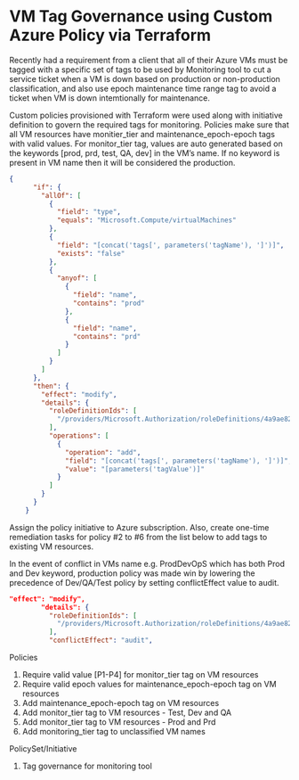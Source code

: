 # VM Tag Governance using Custom Azure Policy via Terraform

Recently had a requirement from a client that all of their Azure VMs must be tagged with a specific set of tags to be used by Monitoring tool to cut a service ticket when a VM is down based on production or non-production classification, and also use epoch maintenance time range tag to avoid a ticket when VM is down intemtionally for maintenance. 

Custom policies provisioned with Terraform were used along with initiative definition to govern the required tags for monitoring.  Policies make sure that all VM resources have monitier_tier and maintenance_epoch-epoch tags with valid values.  For monitor_tier tag, values are auto generated based on the keywords [prod, prd, test, QA, dev] in the VM’s name. If no keyword is present in VM name then it will be considered the production.

```json
{
      "if": {
        "allOf": [
          {
            "field": "type",
            "equals": "Microsoft.Compute/virtualMachines"
          },
          {
            "field": "[concat('tags[', parameters('tagName'), ']')]",
            "exists": "false"
          },
          {
            "anyof": [
              {
                "field": "name",
                "contains": "prod"
              },
              {
                "field": "name",
                "contains": "prd"
              }
            ]
          }
        ]
      },
      "then": {
        "effect": "modify",
        "details": {
          "roleDefinitionIds": [
            "/providers/Microsoft.Authorization/roleDefinitions/4a9ae827-6dc8-4573-8ac7-8239d42aa03f"
          ],
          "operations": [
            {
              "operation": "add",
              "field": "[concat('tags[', parameters('tagName'), ']')]",
              "value": "[parameters('tagValue')]"
            }
          ]
        }
      }
    } 
```
 
Assign the policy initiative to Azure subscription.  Also, create one-time remediation tasks for policy #2 to #6 from the list below to add tags to existing VM resources. 

In the event of conflict in VMs name e.g. ProdDevOpS which has both Prod and Dev keyword, production policy was made win by lowering the precedence of Dev/QA/Test policy by setting conflictEffect value to audit.

```json
"effect": "modify",
        "details": {
          "roleDefinitionIds": [
            "/providers/Microsoft.Authorization/roleDefinitions/4a9ae827-6dc8-4573-8ac7-8239d42aa03f"
          ],
          "conflictEffect": "audit",
 ```
 
Policies
 
1.	Require valid value [P1-P4] for monitor_tier tag on VM resources
2.	Require valid epoch values for maintenance_epoch-epoch tag on VM resources
3.	Add maintenance_epoch-epoch tag on VM resources
4.	Add monitor_tier tag to VM resources - Test, Dev and QA
5.	Add monitor_tier tag to VM resources - Prod and Prd
6.	Add monitoring_tier tag  to unclassified VM names
 
PolicySet/Initiative
 
1.	Tag governance for monitoring tool
